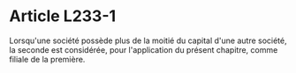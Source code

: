 # Article L233-1

Lorsqu'une société possède plus de la moitié du capital d'une autre société, la seconde est considérée, pour l'application du présent chapitre, comme filiale de la première.
